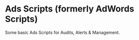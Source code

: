 # Ads Scripts (formerly AdWords Scripts)
Some basic Ads Scripts for Audits, Alerts &amp; Management.
